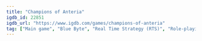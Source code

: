 ```yaml
---
title: "Champions of Anteria"
igdb_id: 22851
igdb_url: "https://www.igdb.com/games/champions-of-anteria"
tag: ["Main game", "Blue Byte", "Real Time Strategy (RTS)", "Role-playing (RPG)", "Strategy", "Single player", "Bird view / Isometric", "Fantasy"]
---
```

